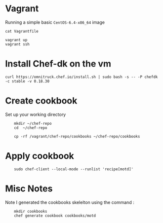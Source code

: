 
#  Vagrant

Running a simple basic `CentOS-6.4-x86_64` image

    cat Vagrantfile 

    vagrant up
    vagrant ssh

# Install Chef-dk on the vm

    curl https://omnitruck.chef.io/install.sh | sudo bash -s -- -P chefdk -c stable -v 0.18.30

# Create cookbook

Set up your working directory    

        mkdir ~/chef-repo
        cd  ~/chef-repo
        
        cp -rf /vagrant/chef-repo/cookbooks ~/chef-repo/cookbooks
        
                
# Apply cookbook

        sudo chef-client --local-mode --runlist 'recipe[motd]'
        
        
# Misc Notes

Note I generated the cookbooks skelelton using the command :
                
        mkdir cookbooks
        chef generate cookbook cookbooks/motd
                
